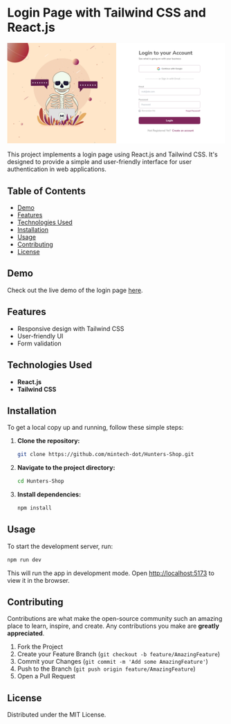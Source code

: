 # Login Page with Tailwind CSS and React.js

![screenshot](./src/assets/screenshot.png)

This project implements a login page using React.js and Tailwind CSS. It's designed to provide a simple and user-friendly interface for user authentication in web applications.

## Table of Contents

- [Demo](#demo)
- [Features](#features)
- [Technologies Used](#technologies-used)
- [Installation](#installation)
- [Usage](#usage)
- [Contributing](#contributing)
- [License](#license)

## Demo

Check out the live demo of the login page [here](https://hunters-shop-mintech-dot.netlify.app/).

## Features

- Responsive design with Tailwind CSS
- User-friendly UI
- Form validation

## Technologies Used

- **React.js**
- **Tailwind CSS**


## Installation

To get a local copy up and running, follow these simple steps:

1. **Clone the repository:**
   ```sh
   git clone https://github.com/mintech-dot/Hunters-Shop.git
   ```

2. **Navigate to the project directory:**
   ```sh
   cd Hunters-Shop
   ```

3. **Install dependencies:**
   ```sh
   npm install
   ```

## Usage

To start the development server, run:

```sh
npm run dev
```

This will run the app in development mode. Open [http://localhost:5173](http://localhost:5173) to view it in the browser.

## Contributing

Contributions are what make the open-source community such an amazing place to learn, inspire, and create. Any contributions you make are **greatly appreciated**.

1. Fork the Project
2. Create your Feature Branch (`git checkout -b feature/AmazingFeature`)
3. Commit your Changes (`git commit -m 'Add some AmazingFeature'`)
4. Push to the Branch (`git push origin feature/AmazingFeature`)
5. Open a Pull Request

## License

Distributed under the MIT License. 